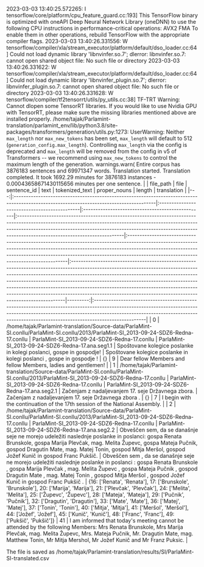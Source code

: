 2023-03-03 13:40:25.572265: I tensorflow/core/platform/cpu_feature_guard.cc:193] This TensorFlow binary is optimized with oneAPI Deep Neural Network Library (oneDNN) to use the following CPU instructions in performance-critical operations:  AVX2 FMA
To enable them in other operations, rebuild TensorFlow with the appropriate compiler flags.
2023-03-03 13:40:26.331556: W tensorflow/compiler/xla/stream_executor/platform/default/dso_loader.cc:64] Could not load dynamic library 'libnvinfer.so.7'; dlerror: libnvinfer.so.7: cannot open shared object file: No such file or directory
2023-03-03 13:40:26.331622: W tensorflow/compiler/xla/stream_executor/platform/default/dso_loader.cc:64] Could not load dynamic library 'libnvinfer_plugin.so.7'; dlerror: libnvinfer_plugin.so.7: cannot open shared object file: No such file or directory
2023-03-03 13:40:26.331628: W tensorflow/compiler/tf2tensorrt/utils/py_utils.cc:38] TF-TRT Warning: Cannot dlopen some TensorRT libraries. If you would like to use Nvidia GPU with TensorRT, please make sure the missing libraries mentioned above are installed properly.
/home/tajak/Parlamint-translation/parlamint_env/lib/python3.8/site-packages/transformers/generation/utils.py:1273: UserWarning: Neither `max_length` nor `max_new_tokens` has been set, `max_length` will default to 512 (`generation_config.max_length`). Controlling `max_length` via the config is deprecated and `max_length` will be removed from the config in v5 of Transformers -- we recommend using `max_new_tokens` to control the maximum length of the generation.
  warnings.warn(
Entire corpus has 3876183 sentences and 69971347 words.
Translation started.
Translation completed. It took 1692.29 minutes for 3876183 instances - 0.00043658671430115656 minutes per one sentence.
|    | file_path                                                                                                                               | file                                         | sentence_id                                      | text                                                                                                                                                                                                                                                                                 | tokenized_text                                                                                                                                                                                                                                                                                 | proper_nouns                                                                                                                                                                                                                                                                                                                                                                                                                                                                     |   length | translation                                                                                                                                                                                                                                                    |
|---:|:----------------------------------------------------------------------------------------------------------------------------------------|:---------------------------------------------|:-------------------------------------------------|:-------------------------------------------------------------------------------------------------------------------------------------------------------------------------------------------------------------------------------------------------------------------------------------|:-----------------------------------------------------------------------------------------------------------------------------------------------------------------------------------------------------------------------------------------------------------------------------------------------|:---------------------------------------------------------------------------------------------------------------------------------------------------------------------------------------------------------------------------------------------------------------------------------------------------------------------------------------------------------------------------------------------------------------------------------------------------------------------------------|---------:|:---------------------------------------------------------------------------------------------------------------------------------------------------------------------------------------------------------------------------------------------------------------|
|  0 | /home/tajak/Parlamint-translation/Source-data/ParlaMint-SI.conllu/ParlaMint-SI.conllu/2013/ParlaMint-SI_2013-09-24-SDZ6-Redna-17.conllu | ParlaMint-SI_2013-09-24-SDZ6-Redna-17.conllu | ParlaMint-SI_2013-09-24-SDZ6-Redna-17.ana.seg1.1 | Spoštovane kolegice poslanke in kolegi poslanci, gospe in gospodje!                                                                                                                                                                                                                  | Spoštovane kolegice poslanke in kolegi poslanci , gospe in gospodje !                                                                                                                                                                                                                          | {}                                                                                                                                                                                                                                                                                                                                                                                                                                                                               |        9 | Dear fellow Members and fellow Members, ladies and gentlemen!                                                                                                                                                                                                  |
|  1 | /home/tajak/Parlamint-translation/Source-data/ParlaMint-SI.conllu/ParlaMint-SI.conllu/2013/ParlaMint-SI_2013-09-24-SDZ6-Redna-17.conllu | ParlaMint-SI_2013-09-24-SDZ6-Redna-17.conllu | ParlaMint-SI_2013-09-24-SDZ6-Redna-17.ana.seg2.1 | Začenjam z nadaljevanjem 17. seje Državnega zbora.                                                                                                                                                                                                                                   | Začenjam z nadaljevanjem 17. seje Državnega zbora .                                                                                                                                                                                                                                            | {}                                                                                                                                                                                                                                                                                                                                                                                                                                                                               |        7 | I begin with the continuation of the 17th session of the National Assembly.                                                                                                                                                                                    |
|  2 | /home/tajak/Parlamint-translation/Source-data/ParlaMint-SI.conllu/ParlaMint-SI.conllu/2013/ParlaMint-SI_2013-09-24-SDZ6-Redna-17.conllu | ParlaMint-SI_2013-09-24-SDZ6-Redna-17.conllu | ParlaMint-SI_2013-09-24-SDZ6-Redna-17.ana.seg2.2 | Obveščen sem, da se današnje seje ne morejo udeležiti naslednje poslanke in poslanci: gospa Renata Brunskole, gospa Marija Plevčak, mag. Melita Župevc, gospa Mateja Pučnik, gospod Dragutin Mate, mag. Matej Tonin, gospod Mitja Meršol, gospod Jožef Kunič in gospod Franc Pukšič. | Obveščen sem , da se današnje seje ne morejo udeležiti naslednje poslanke in poslanci : gospa Renata Brunskole , gospa Marija Plevčak , mag. Melita Župevc , gospa Mateja Pučnik , gospod Dragutin Mate , mag. Matej Tonin , gospod Mitja Meršol , gospod Jožef Kunič in gospod Franc Pukšič . | {16: ['Renata', 'Renata'], 17: ['Brunskole', 'Brunskole'], 20: ['Marija', 'Marija'], 21: ['Plevčak', 'Plevčak'], 24: ['Melita', 'Melita'], 25: ['Župevc', 'Župevc'], 28: ['Mateja', 'Mateja'], 29: ['Pučnik', 'Pučnik'], 32: ['Dragutin', 'Dragutin'], 33: ['Mate', 'Mate'], 36: ['Matej', 'Matej'], 37: ['Tonin', 'Tonin'], 40: ['Mitja', 'Mitja'], 41: ['Meršol', 'Meršol'], 44: ['Jožef', 'Jožef'], 45: ['Kunič', 'Kunič'], 48: ['Franc', 'Franc'], 49: ['Pukšič', 'Pukšič']} |       41 | I am informed that today's meeting cannot be attended by the following Members: Mrs Renata Brunskole, Mrs Marija Plevčak, mag. Melita Župevc, Mrs. Mateja Pučnik, Mr. Dragutin Mate, mag. Matthew Tonin, Mr Mitja Mershol, Mr Jožef Kunič and Mr Franz Puksic. |




The file is saved as /home/tajak/Parlamint-translation/results/SI/ParlaMint-SI-translated.csv
